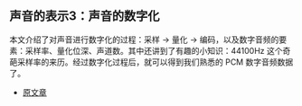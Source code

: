 ## 声音的表示3：声音的数字化

本文介绍了对声音进行数字化的过程：采样 → 量化 → 编码，以及数字音频的要素：采样率、量化位深、声道数。其中还讲到了有趣的小知识：44100Hz 这个奇葩采样率的来历。经过数字化过程后，就可以得到我们熟悉的 PCM 数字音频数据了。

- [原文章](https://mp.weixin.qq.com/s?__biz=MjM5MTkxOTQyMQ==&mid=2257484445&idx=1&sn=a1b2f1c71e54ca5c311fedd561fdee4d&scene=21#wechat_redirect)